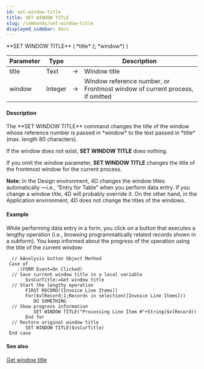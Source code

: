 ```yaml
---
id: set-window-title
title: SET WINDOW TITLE
slug: /commands/set-window-title
displayed_sidebar: docs
---
```


<!--REF #_command_.SET WINDOW TITLE.Syntax-->**SET WINDOW TITLE** ( *title* {; *window*} )<!-- END REF-->
<!--REF #_command_.SET WINDOW TITLE.Params-->
| Parameter | Type |  | Description |
| --- | --- | --- | --- |
| title | Text | &srarr; | Window title |
| window | Integer | &srarr; | Window reference number, or Frontmost window of current process, if omitted |

<!-- END REF-->

#### Description 

<!--REF #_command_.SET WINDOW TITLE.Summary-->The **SET WINDOW TITLE** command changes the title of the window whose reference number is passed in *window* to the text passed in *title* (max. length 80 characters).<!-- END REF-->

If the window does not exist, **SET WINDOW TITLE** does nothing. 

If you omit the *window* parameter, **SET WINDOW TITLE** changes the title of the frontmost window for the current process.

**Note:** In the Design environment, 4D changes the window titles automatically —i.e., “Entry for Table” when you perform data entry. If you change a window title, 4D will probably override it. On the other hand, in the Application environment, 4D does not change the titles of the windows.

#### Example 

While performing data entry in a form, you click on a button that executes a lengthy operation (i.e., browsing programmatically related records shown in a subform). You keep informed about the progress of the operation using the title of the current window:

```4d
  // bAnalysis button Object Method
 Case of
    :(FORM Event=On Clicked)
  // Save current window title in a local variable
       $vsCurTitle:=Get window title
  // Start the lengthy operation
       FIRST RECORD([Invoice Line Items])
       For($vlRecord;1;Records in selection([Invoice Line Items]))
          DO SOMETHING
  // Show progress information
          SET WINDOW TITLE("Processing Line Item #"+String($vlRecord))
       End for
  // Restore original window title
       SET WINDOW TITLE($vsCurTitle)
 End case
```

#### See also 

[Get window title](get-window-title.md)  